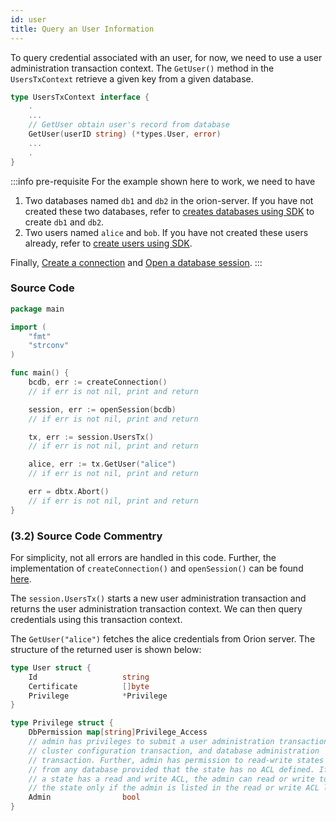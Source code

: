 ```yaml
---
id: user
title: Query an User Information
---
```


To query credential associated with an user, for now, we need to use a user administration transaction context.
The `GetUser()` method in the `UsersTxContext` retrieve a given key from a given database.

```go
type UsersTxContext interface {
    .
    ...
	// GetUser obtain user's record from database
	GetUser(userID string) (*types.User, error)
    ...
    .
}
```

:::info pre-requisite
For the example shown here to work, we need to have

 1. Two databases named `db1` and `db2` in the orion-server. If you have not created these two databases,
refer to [creates databases using SDK](./dbtx#creation-of-databases) to create `db1` and `db2`.
 2. Two users named `alice` and `bob`. If you have not created these users already, refer to [create users using SDK](./usertx#2-addition-of-users).

Finally, [Create a connection](../../pre-requisite/gosdk#creating-a-connection-to-the-orion-cluster) and
[Open a database session](../../pre-requisite/gosdk#opening-a-database-session).
:::

### Source Code

```go
package main

import (
	"fmt"
	"strconv"
)

func main() {
	bcdb, err := createConnection()
    // if err is not nil, print and return

	session, err := openSession(bcdb)
    // if err is not nil, print and return

	tx, err := session.UsersTx()
    // if err is not nil, print and return

	alice, err := tx.GetUser("alice")
    // if err is not nil, print and return

	err = dbtx.Abort()
    // if err is not nil, print and return
}
```

### (3.2) Source Code Commentry
For simplicity, not all errors are handled in this code. Further, the implementation of `createConnection()` and `openSession()` can be found
[here](../../pre-requisite/gosdk).

The `session.UsersTx()` starts a new user administration transaction and returns the user administration transaction context. We can then query
credentials using this transaction context.

The `GetUser("alice")` fetches the alice credentials from Orion server. The structure of the returned user is shown below:

```go
type User struct {
	Id                   string
	Certificate          []byte
	Privilege            *Privilege
}

type Privilege struct {
	DbPermission map[string]Privilege_Access
    // admin has privileges to submit a user administration transaction,
	// cluster configuration transaction, and database administration
	// transaction. Further, admin has permission to read-write states
	// from any database provided that the state has no ACL defined. If
	// a state has a read and write ACL, the admin can read or write to
	// the state only if the admin is listed in the read or write ACL list.
	Admin                bool
}
```
